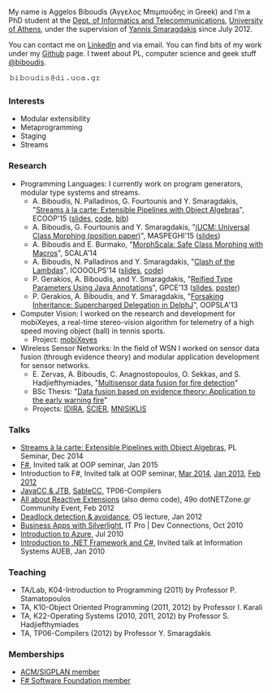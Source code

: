 
My name is Aggelos Biboudis (Άγγελος Μπιμπούδης in Greek) and I’m a PhD student
at the [Dept. of Informatics and Telecommunications](http://www.di.uoa.gr/), [University of Athens](http://www.uoa.gr/), under the
supervision of [Yannis Smaragdakis](http://www.di.uoa.gr/~smaragd/) since July 2012.

You can contact me on [LinkedIn](https://www.linkedin.com/in/biboudis) and via
email. You can find bits of my work under my
[Github](https://github.com/biboudis) page. I tweet about PL, computer
science and geek stuff [@biboudis](https://twitter.com/biboudis).

![](images/myemail.png) 

### Interests

- Modular extensibility
- Metaprogramming
- Staging
- Streams

### Research

- Programming Languages: I currently work on program generators, modular type systems and streams.
  - A. Biboudis, N. Palladinos, G. Fourtounis and Y. Smaragdakis,
    "[Streams à la carte: Extensible Pipelines with Object Algebras][]",
    ECOOP'15 ([slides](https://speakerdeck.com/biboudis/streams-a-la-carte),
    [code](http://biboudis.github.io/streamalg/), [bib](bibliography/streams-ecoop15.bib))
  - A. Biboudis, G. Fourtounis and Y. Smaragdakis,
    "[jUCM: Universal Class Morphing (position paper)][]", MASPEGHI'15
    ([slides](https://speakerdeck.com/biboudis/jucm-universal-class-morphing))
  - A. Biboudis and E. Burmako,
    "[MorphScala: Safe Class Morphing with Macros][]", SCALA'14
  - A. Biboudis, N. Palladinos and Y. Smaragdakis, "[Clash of the Lambdas][]",
    ICOOOLPS'14
    ([slides](https://speakerdeck.com/biboudis/clash-of-the-lambdas),
    [code](http://biboudis.github.io/clashofthelambdas/))
  - P. Gerakios, A. Biboudis, and Y. Smaragdakis,
    "[Reified Type Parameters Using Java Annotations][]", GPCE'13
    ([slides](https://speakerdeck.com/biboudis/reified-type-parameters-using-java-annotations),
    [poster](/papers/reified-annot-gpce13-poster.pdf))
  - P. Gerakios, A. Biboudis, and Y. Smaragdakis,
    "[Forsaking Inheritance: Supercharged Delegation in DelphJ][]", OOPSLA'13
- Computer Vision: I worked on the research and development for mobiXeyes, a
  real-time stereo-vision algorithm for telemetry of a high speed moving object
  (ball) in tennis sports.
  - Project: [mobiXeyes][]
- Wireless Sensor Networks: In the field of WSN I worked on sensor data fusion
  (through evidence theory) and modular application development for sensor
  networks.
  - E. Zervas, A. Biboudis, C. Anagnostopoulos, O. Sekkas, and
    S. Hadjiefthymiades, "[Multisensor data fusion for fire detection][]"
  - BSc Thesis:
    "[Data fusion based on evidence theory: Application to the early warning fire][]"
  - Projects: [IDIRA](http://www.idira.eu/), [SCIER](http://www.scier.eu/),
    [MNISIKLIS](http://speech.di.uoa.gr/mnisiklis/)

[Data fusion based on evidence theory: Application to the early warning fire]: http://p-comp.di.uoa.gr/resources/Aggelos_Mpimpoudis_Ptyxiaki.pdf

[Multisensor data fusion for fire detection]: http://dx.doi.org/10.1016/j.inffus.2009.12.006

[mobiXeyes]: http://www.mobics.gr/projects/mobiXeyes

[Streams à la carte: Extensible Pipelines with Object Algebras]: http://drops.dagstuhl.de/opus/volltexte/2015/5239/

[jUCM: Universal Class Morphing (position paper)]: http://arxiv.org/abs/1506.05270

[MorphScala: Safe Class Morphing with Macros]: /papers/morphscala.pdf

[Clash of the Lambdas]: http://arxiv.org/abs/1406.6631

[Reified Type Parameters Using Java Annotations]: /papers/reified-annot-gpce13.pdf

[Forsaking Inheritance: Supercharged Delegation in DelphJ]: /papers/forsaking-inheritance-oopsla13.pdf

### Talks

- [Streams à la carte: Extensible Pipelines with Object Algebras](https://slides.com/biboudis/streamalg-presentation/),
  PL Seminar, Dec 2014
- [F#](http://slides.com/biboudis/fs/), Invited talk at OOP seminar, Jan 2015
- Introduction to F#, Invited talk at OOP seminar,
  [Mar 2014](https://speakerdeck.com/biboudis/introduction-to-f-number-3-dot-1),
  [Jan 2013](https://speakerdeck.com/biboudis/introduction-to-f-number-3-dot-0),
  [Feb 2012](https://speakerdeck.com/biboudis/introduction-to-f-number)
- [JavaCC & JTB](https://speakerdeck.com/biboudis/javacc-and-jtb-tutorial),
  [SableCC](https://speakerdeck.com/biboudis/sablecc), TP06-Compilers
- [All about Reactive Extensions](https://speakerdeck.com/biboudis/all-about-rx-in-greek)
  (also demo code), 49ο dotNETZone.gr Community Event, Feb 2012
- [Deadlock detection & avoidance](https://speakerdeck.com/biboudis/deadlocks),
  OS lecture, Jan 2012
- [Business Apps with Silverlight](https://speakerdeck.com/biboudis/lob-applications-with-silverlight-in-greek),
  IT Pro | Dev Connections, Oct 2010
- [Introduction to Azure](https://speakerdeck.com/biboudis/introduction-to-azure),
  Jul 2010
- [Introduction to .NET Framework and C#](https://speakerdeck.com/biboudis/introduction-to-net-and-c-number-in-greek),
  Invited talk at Information Systems AUEB, Jan 2010

### Teaching
- TA/Lab, K04-Introduction to Programming (2011) by Professor P. Stamatopoulos
- TA, K10-Object Oriented Programming (2011, 2012) by Professor I. Karali
- TA, K22-Operating Systems (2010, 2011, 2012) by Professor S. Hadjiefthymiades
- TA, TP06-Compilers (2012) by Professor Y. Smaragdakis

### Memberships
- [ACM/SIGPLAN member](http://campus.acm.org/public/vcard/vcard.cfm?handle=biboudis)
- [F# Software Foundation member](http://fsharp.org/)
